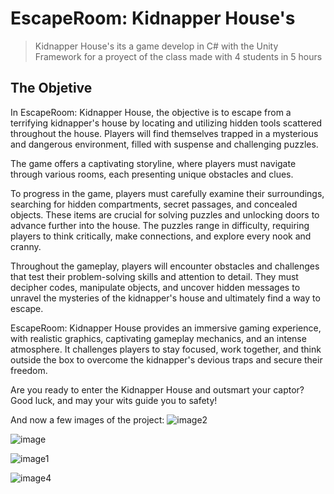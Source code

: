 # EscapeRoom: Kidnapper House's 
> Kidnapper House's its a game develop in C# with the Unity Framework for a proyect of the class made with 4 students in 5 hours

## The Objetive 

In EscapeRoom: Kidnapper House, the objective is to escape from a terrifying kidnapper's house by locating and utilizing hidden tools scattered throughout the house. Players will find themselves trapped in a mysterious and dangerous environment, filled with suspense and challenging puzzles.

The game offers a captivating storyline, where players must navigate through various rooms, each presenting unique obstacles and clues.

To progress in the game, players must carefully examine their surroundings, searching for hidden compartments, secret passages, and concealed objects. These items are crucial for solving puzzles and unlocking doors to advance further into the house. The puzzles range in difficulty, requiring players to think critically, make connections, and explore every nook and cranny.

Throughout the gameplay, players will encounter obstacles and challenges that test their problem-solving skills and attention to detail. They must decipher codes, manipulate objects, and uncover hidden messages to unravel the mysteries of the kidnapper's house and ultimately find a way to escape.

EscapeRoom: Kidnapper House provides an immersive gaming experience, with realistic graphics, captivating gameplay mechanics, and an intense atmosphere. It challenges players to stay focused, work together, and think outside the box to overcome the kidnapper's devious traps and secure their freedom.

Are you ready to enter the Kidnapper House and outsmart your captor? Good luck, and may your wits guide you to safety!

And now a few images of the project: 
![image2](https://github.com/PradaFran/EscapeRoom/assets/83666856/c9868589-b39c-4e37-9222-70c3f6d612a5)

![image](https://github.com/PradaFran/EscapeRoom/assets/83666856/1e239a37-af32-4599-8f80-bc71f488c8ad)

![image1](https://github.com/PradaFran/EscapeRoom/assets/83666856/2a62bcb3-6105-4d33-8591-8d260b6bcc1b)

![image4](https://github.com/PradaFran/EscapeRoom/assets/83666856/307bc919-e9a1-47a3-9f3c-f85005e049bf)

